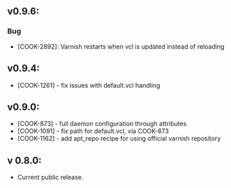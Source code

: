 ## v0.9.6:

### Bug

- [COOK-2892]: Varnish restarts when vcl is updated instead of
  reloading

## v0.9.4:

* [COOK-1261] - fix issues with default.vcl handling

## v0.9.0:

* [COOK-873] - full daemon configuration through attributes
* [COOK-1091] - fix path for default.vcl, via COOK-873
* [COOK-1162] - add apt_repo recipe for using official varnish repository

## v 0.8.0:

* Current public release.
